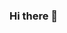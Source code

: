 ### Hi there 👋

<!--
**zayehalo/Zayehalo** is a ✨ _special_ ✨ repository because its `README.md` (this file) appears on your GitHub profile.

Here are some ideas to get you started:

 🔭 I’m currently working on a web development company that serves small businesses. 
 🌱 I’m currently learning angularJS.
 💬 Ask me about Montessori education.
 📫 How to reach me: zayehalo@gmail.com
 😄 Pronouns: she/her/hers
 ⚡ Fun fact: Muslims believe in Jesus not terrorism. 

